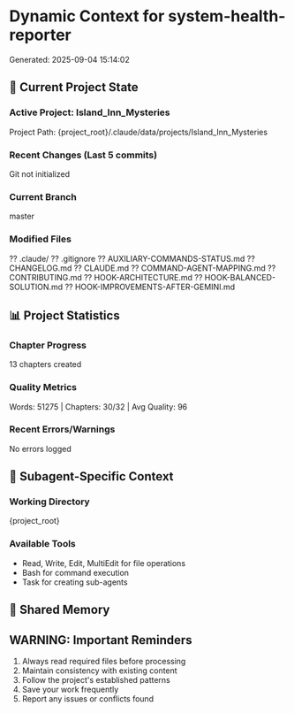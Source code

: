 # Dynamic Context for system-health-reporter
Generated: 2025-09-04 15:14:02

## 🎯 Current Project State

### Active Project: Island_Inn_Mysteries
Project Path: {project_root}/.claude/data/projects/Island_Inn_Mysteries

### Recent Changes (Last 5 commits)
Git not initialized

### Current Branch
master

### Modified Files
?? .claude/
?? .gitignore
?? AUXILIARY-COMMANDS-STATUS.md
?? CHANGELOG.md
?? CLAUDE.md
?? COMMAND-AGENT-MAPPING.md
?? CONTRIBUTING.md
?? HOOK-ARCHITECTURE.md
?? HOOK-BALANCED-SOLUTION.md
?? HOOK-IMPROVEMENTS-AFTER-GEMINI.md

## 📊 Project Statistics

### Chapter Progress
13 chapters created

### Quality Metrics
Words: 51275 | Chapters: 30/32 | Avg Quality: 96

### Recent Errors/Warnings
No errors logged

## 🔧 Subagent-Specific Context

### Working Directory
{project_root}
### Available Tools
- Read, Write, Edit, MultiEdit for file operations
- Bash for command execution
- Task for creating sub-agents

## 💾 Shared Memory


## WARNING:️ Important Reminders

1. Always read required files before processing
2. Maintain consistency with existing content
3. Follow the project's established patterns
4. Save your work frequently
5. Report any issues or conflicts found
